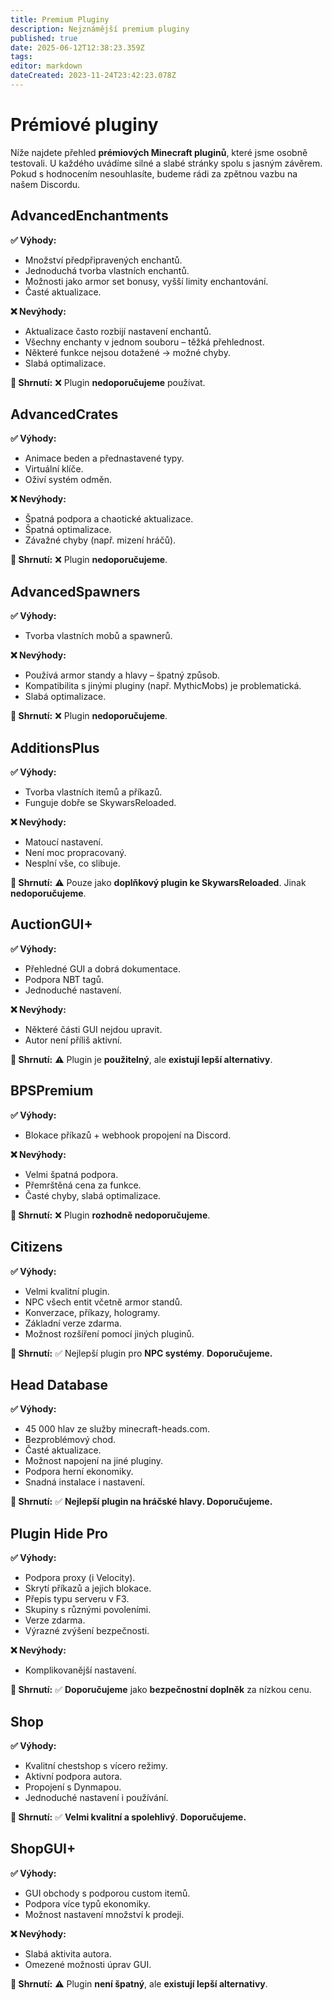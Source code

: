 ```yaml
---
title: Premium Pluginy
description: Nejznámější premium pluginy
published: true
date: 2025-06-12T12:38:23.359Z
tags: 
editor: markdown
dateCreated: 2023-11-24T23:42:23.078Z
---
```


# Prémiové pluginy
Níže najdete přehled **prémiových Minecraft pluginů**, které jsme osobně testovali. U každého uvádíme silné a slabé stránky spolu s jasným závěrem. Pokud s hodnocením nesouhlasíte, budeme rádi za zpětnou vazbu na našem Discordu.

## AdvancedEnchantments

**✅ Výhody:**

* Množství předpřipravených enchantů.
* Jednoduchá tvorba vlastních enchantů.
* Možnosti jako armor set bonusy, vyšší limity enchantování.
* Časté aktualizace.

**❌ Nevýhody:**

* Aktualizace často rozbijí nastavení enchantů.
* Všechny enchanty v jednom souboru – těžká přehlednost.
* Některé funkce nejsou dotažené → možné chyby.
* Slabá optimalizace.

**🔎 Shrnutí:**
❌ Plugin **nedoporučujeme** používat.

## AdvancedCrates

**✅ Výhody:**

* Animace beden a přednastavené typy.
* Virtuální klíče.
* Oživí systém odměn.

**❌ Nevýhody:**

* Špatná podpora a chaotické aktualizace.
* Špatná optimalizace.
* Závažné chyby (např. mizení hráčů).

**🔎 Shrnutí:**
❌ Plugin **nedoporučujeme**.

## AdvancedSpawners

**✅ Výhody:**

* Tvorba vlastních mobů a spawnerů.

**❌ Nevýhody:**

* Používá armor standy a hlavy – špatný způsob.
* Kompatibilita s jinými pluginy (např. MythicMobs) je problematická.
* Slabá optimalizace.

**🔎 Shrnutí:**
❌ Plugin **nedoporučujeme**.

## AdditionsPlus

**✅ Výhody:**

* Tvorba vlastních itemů a příkazů.
* Funguje dobře se SkywarsReloaded.

**❌ Nevýhody:**

* Matoucí nastavení.
* Není moc propracovaný.
* Nesplní vše, co slibuje.

**🔎 Shrnutí:**
⚠️ Pouze jako **doplňkový plugin ke SkywarsReloaded**. Jinak **nedoporučujeme**.

## AuctionGUI+

**✅ Výhody:**

* Přehledné GUI a dobrá dokumentace.
* Podpora NBT tagů.
* Jednoduché nastavení.

**❌ Nevýhody:**

* Některé části GUI nejdou upravit.
* Autor není příliš aktivní.

**🔎 Shrnutí:**
⚠️ Plugin je **použitelný**, ale **existují lepší alternativy**.

## BPSPremium

**✅ Výhody:**

* Blokace příkazů + webhook propojení na Discord.

**❌ Nevýhody:**

* Velmi špatná podpora.
* Přemrštěná cena za funkce.
* Časté chyby, slabá optimalizace.

**🔎 Shrnutí:**
❌ Plugin **rozhodně nedoporučujeme**.

## Citizens

**✅ Výhody:**

* Velmi kvalitní plugin.
* NPC všech entit včetně armor standů.
* Konverzace, příkazy, hologramy.
* Základní verze zdarma.
* Možnost rozšíření pomocí jiných pluginů.

**🔎 Shrnutí:**
✅ Nejlepší plugin pro **NPC systémy**. **Doporučujeme.**

## Head Database

**✅ Výhody:**

* 45 000 hlav ze služby minecraft-heads.com.
* Bezproblémový chod.
* Časté aktualizace.
* Možnost napojení na jiné pluginy.
* Podpora herní ekonomiky.
* Snadná instalace i nastavení.

**🔎 Shrnutí:**
✅ **Nejlepší plugin na hráčské hlavy. Doporučujeme.**

## Plugin Hide Pro

**✅ Výhody:**

* Podpora proxy (i Velocity).
* Skrytí příkazů a jejich blokace.
* Přepis typu serveru v F3.
* Skupiny s různými povoleními.
* Verze zdarma.
* Výrazné zvýšení bezpečnosti.

**❌ Nevýhody:**

* Komplikovanější nastavení.

**🔎 Shrnutí:**
✅ **Doporučujeme** jako **bezpečnostní doplněk** za nízkou cenu.

## Shop

**✅ Výhody:**

* Kvalitní chestshop s vícero režimy.
* Aktivní podpora autora.
* Propojení s Dynmapou.
* Jednoduché nastavení i používání.

**🔎 Shrnutí:**
✅ **Velmi kvalitní a spolehlivý**. **Doporučujeme.**

## ShopGUI+

**✅ Výhody:**

* GUI obchody s podporou custom itemů.
* Podpora více typů ekonomiky.
* Možnost nastavení množství k prodeji.

**❌ Nevýhody:**

* Slabá aktivita autora.
* Omezené možnosti úprav GUI.

**🔎 Shrnutí:**
⚠️ Plugin **není špatný**, ale **existují lepší alternativy**.
